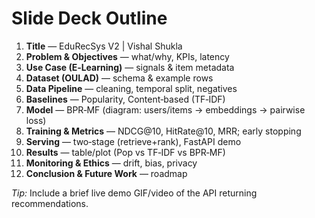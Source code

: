 # Slide Deck Outline

1. **Title** — EduRecSys V2 | Vishal Shukla
2. **Problem & Objectives** — what/why, KPIs, latency
3. **Use Case (E‑Learning)** — signals & item metadata
4. **Dataset (OULAD)** — schema & example rows
5. **Data Pipeline** — cleaning, temporal split, negatives
6. **Baselines** — Popularity, Content‑based (TF‑IDF)
7. **Model** — BPR‑MF (diagram: users/items → embeddings → pairwise loss)
8. **Training & Metrics** — NDCG@10, HitRate@10, MRR; early stopping
9. **Serving** — two‑stage (retrieve+rank), FastAPI demo
10. **Results** — table/plot (Pop vs TF‑IDF vs BPR‑MF)
11. **Monitoring & Ethics** — drift, bias, privacy
12. **Conclusion & Future Work** — roadmap

*Tip:* Include a brief live demo GIF/video of the API returning recommendations.
